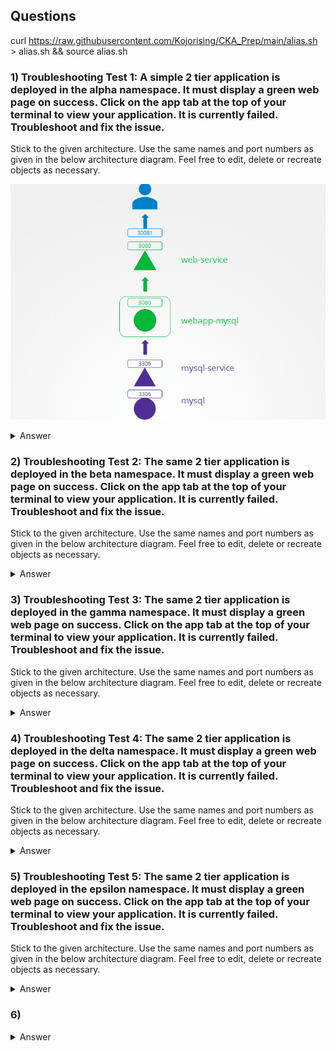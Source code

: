 ## Questions

curl https://raw.githubusercontent.com/Kojorising/CKA_Prep/main/alias.sh > alias.sh && source alias.sh

### 1) Troubleshooting Test 1: A simple 2 tier application is deployed in the alpha namespace. It must display a green web page on success. Click on the app tab at the top of your terminal to view your application. It is currently failed. Troubleshoot and fix the issue.
Stick to the given architecture. Use the same names and port numbers as given in the below architecture diagram. Feel free to edit, delete or recreate objects as necessary.

![13.1-Practice-App-Failure-1.png](../assets/13.1-Practice-App-Failure-1.png)
<details> 
  <summary markdown="span">Answer</summary>

    ==> WRONG SERVICE-NAME

    NOTE: Just had to change svc's name (from "mysql" to "mysql-service")
       
    apiVersion: v1
    kind: Service
    metadata:
        name: mysql-service
        namespace: alpha
    spec:
      clusterIP: 10.96.78.122
      clusterIPs:
      - 10.96.78.122
      ports:
      - port: 3306
        protocol: TCP
        targetPort: 3306
      selector:
        name: mysql
      sessionAffinity: None
      type: ClusterIP
    status:
      loadBalancer: {}

kubens() { if [ -n "$1" ]; then k config set-context --current --namespace=$1 && kubens; else k config view --minify | grep namespace | sed "s/namespace://" | xargs; fi; }

kubens() { echo $1 | grep -e "^[[:blank:]]*$" || k config set-context --current --namespace=$1; k config view --minify | grep namespace | sed "s/namespace://" | xargs; }
    
</details>

### 2) Troubleshooting Test 2: The same 2 tier application is deployed in the beta namespace. It must display a green web page on success. Click on the app tab at the top of your terminal to view your application. It is currently failed. Troubleshoot and fix the issue.
Stick to the given architecture. Use the same names and port numbers as given in the below architecture diagram. Feel free to edit, delete or recreate objects as necessary.
<details>
  <summary markdown="span">Answer</summary>

    ==> WRONG TARGET-PORT


    root@controlplane:~# kg svc -owide
    NAME            TYPE        CLUSTER-IP     EXTERNAL-IP   PORT(S)          AGE     SELECTOR
    mysql-service   ClusterIP   10.97.113.27   <none>        3306/TCP         9m27s   name=mysql
    web-service     NodePort    10.97.70.146   <none>        8080:30081/TCP   9m26s   name=webapp-mysql
    root@controlplane:~# kg pods --show-labels
    NAME                            READY   STATUS    RESTARTS   AGE     LABELS
    mysql                           1/1     Running   0          9m38s   name=mysql
    webapp-mysql-75dfdf859f-bbz6s   1/1     Running   0          9m37s   name=webapp-mysql,pod-template-hash=75dfdf859f


    DAMN. Port here is correct...
    root@controlplane:~# kg svc -owide
    NAME            TYPE        CLUSTER-IP     EXTERNAL-IP   PORT(S)          AGE   SELECTOR
    mysql-service   ClusterIP   10.97.113.27   <none>        3306/TCP         22m   name=mysql
    web-service     NodePort    10.97.70.146   <none>        8080:30081/TCP   22m   name=webapp-mysql

    ... But Target-Port is actually wrong (Should be 3306)
    root@controlplane:~# kd svc/mysql-service
    Name:              mysql-service
    Namespace:         beta
    Labels:            <none>
    Annotations:       <none>
    Selector:          name=mysql
    Type:              ClusterIP
    IP Families:       <none>
    IP:                10.97.113.27
    IPs:               10.97.113.27
    Port:              <unset>  3306/TCP
    TargetPort:        8080/TCP
    Endpoints:         10.244.0.8:8080
    Session Affinity:  None
    Events:            <none>

    
    
</details>

### 3) Troubleshooting Test 3: The same 2 tier application is deployed in the gamma namespace. It must display a green web page on success. Click on the app tab at the top of your terminal to view your application. It is currently failed. Troubleshoot and fix the issue.
Stick to the given architecture. Use the same names and port numbers as given in the below architecture diagram. Feel free to edit, delete or recreate objects as necessary.
<details>
  <summary markdown="span">Answer</summary>

    ==> WRONG SELECTOR

    root@controlplane:~# kg ep
    NAME            ENDPOINTS          AGE
    mysql-service   <none>             3m46s
    web-service     10.244.0.11:8080   3m46s

    root@controlplane:~# kg svc -owide
    NAME            TYPE        CLUSTER-IP       EXTERNAL-IP   PORT(S)          AGE     SELECTOR
    mysql-service   ClusterIP   10.102.124.132   <none>        3306/TCP         4m10s   name=sql00001
    web-service     NodePort    10.97.194.234    <none>        8080:30081/TCP   4m10s   name=webapp-mysql

    root@controlplane:~# kg pods --show-labels
    NAME                            READY   STATUS    RESTARTS   AGE     LABELS
    mysql                           1/1     Running   0          4m17s   name=mysql
    temp                            1/1     Running   0          2m33s   run=temp
    webapp-mysql-75dfdf859f-hsbz8   1/1     Running   0          4m17s   name=webapp-mysql,pod-template-hash=75dfdf859f

    root@controlplane:~# k set selector svc/mysql-service name=mysql
    service/mysql-service selector updated
    root@controlplane:~# kg svc/mysql-service -owide
    NAME            TYPE        CLUSTER-IP       EXTERNAL-IP   PORT(S)    AGE    SELECTOR
    mysql-service   ClusterIP   10.102.124.132   <none>        3306/TCP   5m1s   name=mysql

    root@controlplane:~# kg ep/mysql-service 
    NAME            ENDPOINTS          AGE
    mysql-service   10.244.0.10:3306   5m12s
</details>

### 4) Troubleshooting Test 4: The same 2 tier application is deployed in the delta namespace. It must display a green web page on success. Click on the app tab at the top of your terminal to view your application. It is currently failed. Troubleshoot and fix the issue.
Stick to the given architecture. Use the same names and port numbers as given in the below architecture diagram. Feel free to edit, delete or recreate objects as necessary.
<details>
  <summary markdown="span">Answer</summary>

    ==> WRONG-ENV VARIABLE

    WRONG DB_User
    - Was: root
    - Now is: sql-user

    ON APP-PAGE:
    Environment Variables: DB_Host=mysql-service; DB_Database=Not Set; DB_User=sql-user; DB_Password=paswrd; 1045 (28000): Access denied for user 'sql-user'@'10.244.0.15' (using password: YES)
    From webapp-mysql-67cfc57cbc-wljkm!
    
    root@controlplane:~# kg pods -owide | grep 10.244.0.15
    webapp-mysql-67cfc57cbc-wljkm   1/1     Running   0          3m14s   10.244.0.15   controlplane   <none>           <none>

    root@controlplane:~# k set env deploy/webapp-mysql --overwrite DB_User=root
    deployment.apps/webapp-mysql env updated
    
    
</details>

### 5) Troubleshooting Test 5: The same 2 tier application is deployed in the epsilon namespace. It must display a green web page on success. Click on the app tab at the top of your terminal to view your application. It is currently failed. Troubleshoot and fix the issue.
Stick to the given architecture. Use the same names and port numbers as given in the below architecture diagram. Feel free to edit, delete or recreate objects as necessary.
<details>
  <summary markdown="span">Answer</summary>

    root@controlplane:~# kd pod/mysql | grep MYSQL_ROOT_PASSWORD:
      MYSQL_ROOT_PASSWORD:  passwooooorrddd

</details>

### 6)
<details>
  <summary markdown="span">Answer</summary>

</details>
